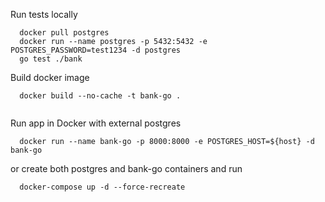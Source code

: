 
Run tests locally
```
  docker pull postgres
  docker run --name postgres -p 5432:5432 -e POSTGRES_PASSWORD=test1234 -d postgres
  go test ./bank
```
Build docker image
```
  docker build --no-cache -t bank-go .
  
```
Run app in Docker
with external postgres
```
  docker run --name bank-go -p 8000:8000 -e POSTGRES_HOST=${host} -d bank-go
```
  or create both postgres and bank-go containers and run 
```
  docker-compose up -d --force-recreate
```


